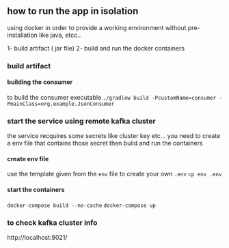 ## how to run the app in isolation 
using docker in order to provide a working environment without pre-installation like java, etcc..

1- build artifact ( jar file)
2- build and run the docker containers

### build artifact
#### building the consumer
to build the consumer executable
``./gradlew build -PcustomName=consumer -PmainClass=org.example.JsonConsumer``

### start the service using remote kafka cluster
the service recquires some secrets like cluster key etc...
you need to create a env file that contains those secret then build and run the containers

#### create env file
use the template given from the ``env`` file to create your own ``.env``
``cp env .env``

#### start the containers
``docker-compose build --no-cache``
``docker-compose up``

### to check kafka cluster info
http://localhost:9021/
